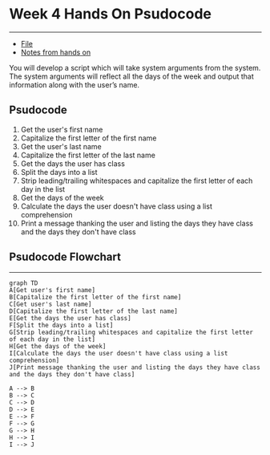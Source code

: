 # Week 4 Hands On Psudocode
-----
* [File](module2.py)
* [Notes from hands on](HandsOn_Notes.ipynb)

You will develop a script which will take system arguments from the system. The system arguments will reflect all the days of the week and output that information along with the user’s name. 
## Psudocode
1. Get the user's first name
2. Capitalize the first letter of the first name
3. Get the user's last name
4. Capitalize the first letter of the last name
5. Get the days the user has class
6. Split the days into a list
7. Strip leading/trailing whitespaces and capitalize the first letter of each day in the list
8. Get the days of the week
9. Calculate the days the user doesn't have class using a list comprehension
10. Print a message thanking the user and listing the days they have class and the days they don't have class



Psudocode Flowchart
---------------
---------------
```mermaid
graph TD
A[Get user's first name]
B[Capitalize the first letter of the first name]
C[Get user's last name]
D[Capitalize the first letter of the last name]
E[Get the days the user has class]
F[Split the days into a list]
G[Strip leading/trailing whitespaces and capitalize the first letter of each day in the list]
H[Get the days of the week]
I[Calculate the days the user doesn't have class using a list comprehension]
J[Print message thanking the user and listing the days they have class and the days they don't have class]

A --> B
B --> C
C --> D
D --> E
E --> F
F --> G
G --> H
H --> I
I --> J

```

